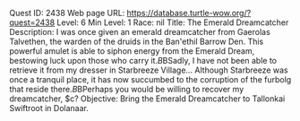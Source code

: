 Quest ID: 2438
Web page URL: https://database.turtle-wow.org/?quest=2438
Level: 6
Min Level: 1
Race: nil
Title: The Emerald Dreamcatcher
Description: I was once given an emerald dreamcatcher from Gaerolas Talvethen, the warden of the druids in the Ban'ethil Barrow Den. This powerful amulet is able to siphon energy from the Emerald Dream, bestowing luck upon those who carry it.$B$BSadly, I have not been able to retrieve it from my dresser in Starbreeze Village... Although Starbreeze was once a tranquil place, it has now succumbed to the corruption of the furbolg that reside there.$B$BPerhaps you would be willing to recover my dreamcatcher, $c? 
Objective: Bring the Emerald Dreamcatcher to Tallonkai Swiftroot in Dolanaar.
